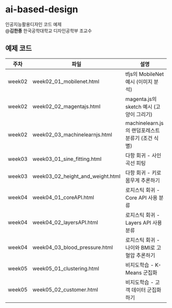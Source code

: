# ai-based-design
인공지능활용디자인 코드 예제  
@**김한종** 한국공학대학교 디자인공학부 조교수

## 예제 코드
|주차|파일|설명|
|---|---|---|
|week02|week02_01_mobilenet.html|tfjs의 MobileNet 예시 (이미지 분석)|
|week02|week02_02_magentajs.html|magenta.js의 sketch 예시 (고양이 그리기)|
|week02|week02_03_machinelearnjs.html|machinelearn.js의 랜덤포레스트분류기 (조건 식별)|
|week03|week03_01_sine_fitting.html|다항 회귀 - 사인 곡선 피팅|
|week03|week03_02_height_and_weight.html|다항 회귀 - 키로 몸무게 추론하기|
|week04|week04_01_coreAPI.html|로지스틱 회귀 - Core API 사용 분류|
|week04|week04_02_layersAPI.html|로지스틱 회귀 - Layers API 사용 분류|
|week04|week04_03_blood_pressure.html|로지스틱 회귀 - 나이와 BMI로 고혈압 추론하기|
|week05|week05_01_clustering.html|비지도학습 - K-Means 군집화|
|week05|week05_02_customer.html|비지도학습 - 고객 데이터 군집화하기|
